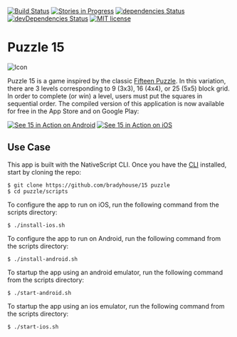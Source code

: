 [![Build Status](https://travis-ci.org/bradyhouse/15.svg?branch=master)](https://travis-ci.org/bradyhouse/15) 
[![Stories in Progress](https://badge.waffle.io/bradyhouse/15.svg?label=in%20progress&title=Stories%20In%20Progress)](http://waffle.io/bradyhouse/15)
[![dependencies Status](https://david-dm.org/bradyhouse/15/status.svg)](https://david-dm.org/bradyhouse/15)
[![devDependencies Status](https://david-dm.org/bradyhouse/15/dev-status.svg)](https://david-dm.org/bradyhouse/15?type=dev)
[![MIT license](http://img.shields.io/badge/license-MIT-brightgreen.svg)](http://opensource.org/licenses/MIT)


Puzzle 15
======

![Icon](http://i.imgur.com/7pcPPC2.png)

Puzzle 15 is a game inspired by the classic [Fifteen Puzzle](http://mathworld.wolfram.com/15Puzzle.html). In this variation, there are 3 levels corresponding to 9 (3x3), 16 (4x4), or 25 (5x5) block grid. In order to complete (or win) a level, users must put the squares in sequential order. The compiled version of this application is now available for free in the App Store and on Google Play:

[![See 15 in Action on Android](http://i.imgur.com/egn1IaR.png)](https://play.google.com/store/apps/details?id=org.nativescript.puzzle&pcampaignid=MKT-Other-global-all-co-prtnr-py-PartBadge-Mar2515-1) [![See 15 in Action on iOS](http://i.imgur.com/QRsMRfp.png)](https://itunes.apple.com/us/app/15-puzzle/id1180443503?mt=8)


## Use Case

This app is built with the NativeScript CLI. Once you have the [CLI](https://docs.nativescript.org/start/quick-setup) installed, start by cloning the repo:

    $ git clone https://github.com/bradyhouse/15 puzzle
    $ cd puzzle/scripts

To configure the app to run on iOS, run the following command from the scripts directory:

    $ ./install-ios.sh

To configure the app to run on Android, run the following command from the scripts directory:

    $ ./install-android.sh
    
To startup the app using an android emulator, run the following command from the scripts directory:
  
    $ ./start-android.sh
    
To startup the app using an ios emulator, run the following command from the scripts directory:

    $ ./start-ios.sh

